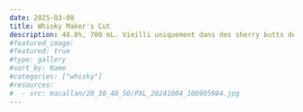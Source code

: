 ```yaml
---
date: 2025-03-08
title: Whisky Maker's Cut
description: 48.8%, 700 mL. Vieilli uniquement dans des sherry butts de premier remplissage.
#featured_image: 
#featured: true
#type: gallery
#sort_by: Name
#categories: ["whisky"]
#resources:
#  - src: macallan/20_30_40_50/PXL_20241004_100905984.jpg
---
```

